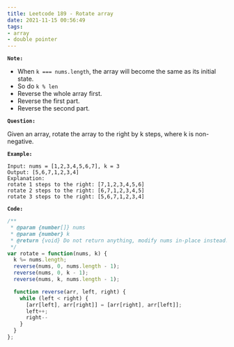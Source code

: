 ```yaml
---
title: Leetcode 189 - Rotate array
date: 2021-11-15 00:56:49
tags:
- array
- double pointer
---
```

**`Note:`**
- When `k === nums.length`, the array will become the same as its initial state. 
- So do `k % len`
- Reverse the whole array first.
- Reverse the first part.
- Reverse the second part.

**`Question:`**

Given an array, rotate the array to the right by k steps, where k is non-negative.

**`Example:`**
```
Input: nums = [1,2,3,4,5,6,7], k = 3
Output: [5,6,7,1,2,3,4]
Explanation:
rotate 1 steps to the right: [7,1,2,3,4,5,6]
rotate 2 steps to the right: [6,7,1,2,3,4,5]
rotate 3 steps to the right: [5,6,7,1,2,3,4]
```

**`Code:`**
```javascript
/**
 * @param {number[]} nums
 * @param {number} k
 * @return {void} Do not return anything, modify nums in-place instead.
 */
var rotate = function(nums, k) {
  k %= nums.length;
  reverse(nums, 0, nums.length - 1);
  reverse(nums, 0, k - 1);
  reverse(nums, k, nums.length - 1);

  function reverse(arr, left, right) {
    while (left < right) {
      [arr[left], arr[right]] = [arr[right], arr[left]];
      left++;
      right--
    }
  }
};
```